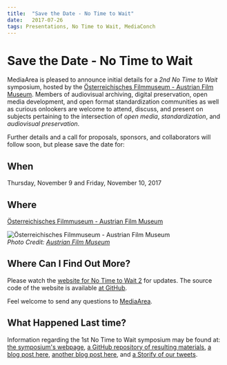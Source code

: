 ```yaml
---
title:  "Save the Date - No Time to Wait"
date:   2017-07-26
tags: Presentations, No Time to Wait, MediaConch
---
```


# Save the Date - No Time to Wait

MediaArea is pleased to announce initial details for a *2nd No Time to Wait* symposium, hosted by the [Österreichisches Filmmuseum - Austrian Film Museum](https://www.filmmuseum.at). Members of audiovisual archiving, digital preservation, open media development, and open format standardization communities as well as curious onlookers are welcome to attend, discuss, and present on subjects pertaining to the intersection of *open media*, *standardization*, and *audiovisual preservation*.

Further details and a call for proposals, sponsors, and collaborators will follow soon, but please save the date for:

## When
Thursday, November 9 and Friday, November 10, 2017

## Where
[Österreichisches Filmmuseum - Austrian Film Museum](https://www.filmmuseum.at)

![Österreichisches Filmmuseum - Austrian Film Museum](/bundles/mediaconch/img/Filmmuseum_04s.jpeg)  
*Photo Credit: [Austrian Film Museum](https://www.filmmuseum.at/en/press/presse_detail?presse_subkategorie_id=1466964180163&presse_kategorie_id=1466964180159)*

## Where Can I Find Out More?
Please watch the [website for No Time to Wait 2](/MediaConch/notimetowait2.html) for updates. The source code of the website is available [at GitHub](https://github.com/MediaArea/MediaConch-Website/blob/master/notimetowait2.md).

Feel welcome to send any questions to [MediaArea](mailto:info@mediaarea.net).

## What Happened Last time?

Information regarding the 1st No Time to Wait symposium may be found at: [the symposium's webpage](https://mediaarea.net/MediaConch/notimetowait.html), [a GitHub repository of resulting materials](https://github.com/preforma/notimetowait), [a blog post here](https://mediaarea.net/MediaConch/2016/07/26/No-Time-To-Wait-Preservation-FFV1-Matroska-Symposium/), [another blog post here](https://www.beeldengeluid.nl/en/blogs/research-amp-development-en/201607/tools-trade), and [a Storify of our tweets](https://storify.com/ablwr/no-time-to-wait).
